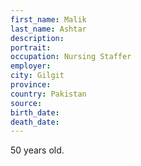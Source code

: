 ```yaml
---
first_name: Malik
last_name: Ashtar
description: 
portrait: 
occupation: Nursing Staffer
employer: 
city: Gilgit
province: 
country: Pakistan
source: 
birth_date: 
death_date: 
---
```


50 years old.